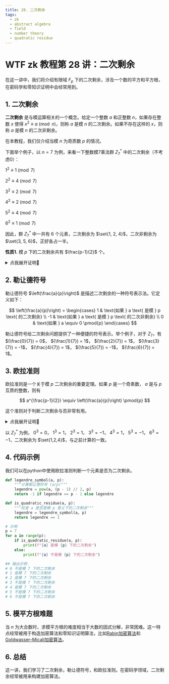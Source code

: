 ```yaml
---
title: 28. 二次剩余
tags:
  - zk
  - abstract algebra
  - field
  - number theory
  - quadratic residue
---
```


# WTF zk 教程第 28 讲：二次剩余


在这一讲中，我们将介绍有限域 $F_p$ 下的二次剩余，涉及一个数的平方和平方根，在密码学和零知识证明中会经常用到。

## 1. 二次剩余

**二次剩余** 是与模运算相关的一个概念。给定一个整数 $a$ 和正整数 $n$，如果存在整数 $x$ 使得 $x^2 \equiv a \pmod{n}$，则称 $a$ 是模 $n$ 的二次剩余。如果不存在这样的 $x$，则称 $a$ 是模 $n$ 的二次非剩余。

在本教程，我们仅介绍当模 $n$ 为奇质数 $p$ 的情况。

下面举个例子，以 $n = 7$ 为例，来看一下整数模7乘法群 $Z_7^*$ 中的二次剩余（不考虑0）：

$1^2 \equiv 1 \pmod{7}$

$2^2 \equiv 4 \pmod{7}$

$3^2 \equiv 2 \pmod{7}$

$4^2 \equiv 2 \pmod{7}$

$5^2 \equiv 4 \pmod{7}$

$6^2 \equiv 1 \pmod{7}$

因此，群 $Z_7^*$ 中一共有 6 个元素，二次剩余为 $\set{1, 2, 4}$，二次非剩余为 $\set{3, 5, 6}$，正好各占一半。

**性质1.** 模 $p$ 下的二次剩余共有 $\frac{p-1}{2}$ 个。

<details><summary>点我展开证明👀</summary>

对于奇素数 $p$，模 $p$ 的剩余类是 $1, 2, \ldots, p-1$，共有 $p-1$ 个元素。考虑元素 $x$ 和二次剩余 $a$，有 $x^2 \equiv a \pmod{p}$ 和 $(-x)^2 \equiv a \pmod{p}$。也就是若 $a$ 为 $x$ 的二次剩余，那么 $a$ 也是 $-x$ 的二次剩余，它们互为相反数。因此，在 $Z_p$ 剩余系中，每个二次剩余都对应两个元素，共有 $\frac{p-1}{2}$ 个二次剩余。证毕

</details>

## 2. 勒让德符号

勒让德符号 $\left(\frac{a}{p}\right)$ 是描述二次剩余的一种符号表示法。它定义如下：

$$
\left(\frac{a}{p}\right) = \begin{cases} 
1 & \text{如果 } a \text{ 是模 } p \text{ 的二次剩余} \\
-1 & \text{如果 } a \text{ 是模 } p \text{ 的二次非剩余} \\
0 & \text{如果 } a \equiv 0 \pmod{p}
\end{cases}
$$

勒让德符号给二次剩余问题提供了一种便捷的符号表示。举个例子，对于 $Z_7$，有 $(\frac{0}{7}) = 0$， $(\frac{1}{7}) = 1$， $(\frac{2}{7}) = 1$， $(\frac{3}{7}) = -1$， $(\frac{4}{7}) = 1$， $(\frac{5}{7}) = -1$， $(\frac{6}{7}) = 1$。

## 3. 欧拉准则

欧拉准则是一个关于模 $p$ 二次剩余的重要定理。如果 $p$ 是一个奇素数， $a$ 是与 $p$ 互质的整数，则有

$$
a^{\frac{p-1}{2}} \equiv \left(\frac{a}{p}\right) \pmod{p}
$$

这个准则对于判断二次剩余与否非常有用。

<details><summary>点我展开证明👀</summary>

若 $a = 0 \pmod{p}$，那么 $a^{\frac{p-1}{2}}  = 0^{\frac{p-1}{2}}  = 0$。

下面讨论 $a$ 和 $p$ 互质的情况。

根据费马小定理，有 $a^{p-1} -1 = 0 \pmod{p}$，又因为 $p$ 是奇质数，我们可以分解为 $(a^\frac{p-1}{2} -1)(a^\frac{p-1}{2} + 1) = 0 \pmod{p}$。也就意味着 $a^\frac{p-1}{2} = \pm 1$。

若 $a$ 是二次剩余，那么存在 $b \in Z_p^*$ 使得 $a = b^2$。等式两边同时幂 $\frac{p-1}{2}$，有 $a^\frac{p-1}{2} = b^{p-1} \pmod{p}$。根据费马小定理，有 $b^{p-1} = 1 \pmod{p}$，因此有 $a^\frac{p-1}{2} = 1 \pmod{p}$。

$Z_p^*$ 的共 $p-1$ 个元素对应着 $\frac{p-1}{2}$ 个二次剩余 $a$，根据拉格朗日定理，多项式 $a^\frac{p-1}{2} -1 =0$ 最多有 $\frac{p-1}{2}$ 个根，恰好被 $\frac{p-1}{2}$ 个二次剩余 $a$ 占满。因此，剩下的 $\frac{p-1}{2}$ 个二次非剩余必须满足 $a^\frac{p-1}{2} + 1 =0$，也就是 $a^\frac{p-1}{2} = -1 \pmod{p}$

</details>

以 $Z_7^*$ 为例， $0^3 = 0$， $1^3 = 1$， $2^3 = 1$， $3^3 = -1$， $4^3 = 1$， $5^3 = -1$， $6^3 = -1$，二次剩余为 $\set{1,2,4}$，与之前计算的一致。

## 4. 代码示例

我们可以在python中使用欧拉准则判断一个元素是否为二次剩余。

```python
def legendre_symbol(a, p):
    """计算勒让德符号 (a/p)"""
    legendre = pow(a, (p - 1) // 2, p)
    return -1 if legendre == p - 1 else legendre

def is_quadratic_residue(a, p):
    """检查 a 是否是模 p 意义下的二次剩余"""
    legendre = legendre_symbol(a, p)
    return legendre == 1

# 示例
p = 7
for a in range(p):
    if is_quadratic_residue(a, p):
        print(f"{a} 是模 {p} 下的二次剩余")
    else:
        print(f"{a} 不是模 {p} 下的二次剩余")

## 输出示例        
# 0 不是模 7 下的二次剩余
# 1 是模 7 下的二次剩余
# 2 是模 7 下的二次剩余
# 3 不是模 7 下的二次剩余
# 4 是模 7 下的二次剩余
# 5 不是模 7 下的二次剩余
# 6 不是模 7 下的二次剩余
```

## 5. 模平方根难题

当 $n$ 为大合数时，求模平方根的难度相当于大数的因式分解，非常困难。这一特点经常被用于构造加密算法和零知识证明算法，比如[Rabin加密算法](https://en.wikipedia.org/wiki/Rabin_cryptosystem)和[Goldwasser–Micali加密算法](https://en.wikipedia.org/wiki/Goldwasser%E2%80%93Micali_cryptosystem)。

## 6. 总结

这一讲，我们学习了二次剩余，勒让德符号，和欧拉准则。在密码学领域，二次剩余经常被用来构建加密算法。

